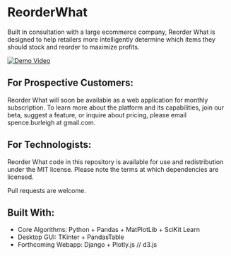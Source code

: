 # ReorderWhat
Built in consultation with a large ecommerce company, Reorder What is designed to help retailers more intelligently determine which items they should stock and reorder to maximize profits.

[![Demo Video](https://img.youtube.com/vi/QYndq67zFPg/0.jpg)](https://www.youtube.com/watch?v=QYndq67zFPg)

## For Prospective Customers:
Reorder What will soon be available as a web application for monthly subscription. To learn more about the platform and its capabilities, join our beta, suggest a feature, or inquire about pricing, please email spence.burleigh at gmail.com.

## For Technologists:
Reorder What code in this repository is available for use and redistribution under the MIT license. Please note the terms at which dependencies are licensed. 

Pull requests are welcome.

## Built With:

- Core Algorithms: Python + Pandas + MatPlotLib + SciKit Learn
- Desktop GUI: TKinter + PandasTable
- Forthcoming Webapp: Django + Plotly.js // d3.js
